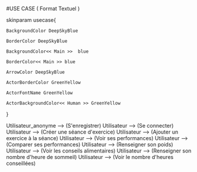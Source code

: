 #USE CASE ( Format Textuel )

skinparam usecase{

	BackgroundColor DeepSkyBlue

	BorderColor DeepSkyBlue

	BackgroundColor<< Main >>  blue

	BorderColor<< Main >> blue

	ArrowColor DeepSkyBlue

	ActorBorderColor GreenYellow

	ActorFontName GreenYellow

	ActorBackgroundColor<< Human >> GreenYellow

}

Utilisateur_anonyme --> (S'enregistrer)
Utilisateur --> (Se connecter)
Utilisateur --> (Créer une séance d'exercice)
Utilisateur --> (Ajouter un exercice à la séance)
Utilisateur --> (Voir ses performances)
Utilisateur --> (Comparer ses performances)
Utilisateur --> (Renseigner son poids)
Utilisateur --> (Voir les conseils alimentaires)
Utilisateur --> (Renseigner son nombre d'heure de sommeil)
Utilisateur --> (Voir le nombre d'heures conseillées)
